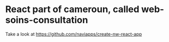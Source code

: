 # React part of cameroun, called web-soins-consultation

Take a look at https://github.com/naviapps/create-nw-react-app
